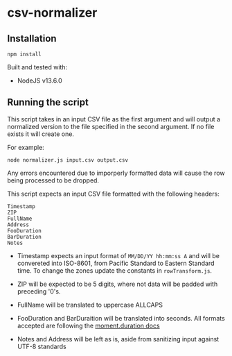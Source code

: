 # csv-normalizer

## Installation

 `npm install`
 
Built and tested with:
- NodeJS v13.6.0

## Running the script 

This script takes in an input CSV file as the first argument and will output a normalized version to the file specified in the second argument. If no file exists it will create one. 

For example: 

```
node normalizer.js input.csv output.csv

```

Any errors encountered due to imporperly formatted data will cause the row being processed to be dropped. 

This script expects an input CSV file formatted with the following headers:

```
Timestamp
ZIP
FullName
Address
FooDuration
BarDuration
Notes
```

* Timestamp expects an input format of `MM/DD/YY hh:mm:ss A` and will be convereted into ISO-8601, from Pacific Standard to Eastern Standard time. To change the zones update the constants in `rowTransform.js`.

* ZIP will be expected to be 5 digits, where not data will be padded with preceding '0's.

* FullName will be translated to uppercase ALLCAPS

* FooDuration and BarDuraition will be translated into seconds. All formats accepted are following the [moment.duration docs](https://momentjs.com/docs/#/durations/)

* Notes and Address will be left as is, aside from sanitizing input against UTF-8 standards
